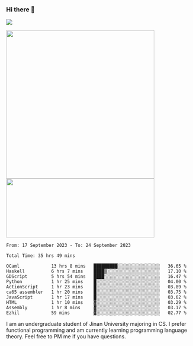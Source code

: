 ### Hi there 👋

<!--
**pe200012/pe200012** is a ✨ _special_ ✨ repository because its `README.md` (this file) appears on your GitHub profile.

Here are some ideas to get you started:

- 🔭 I’m currently working on ...
- 🌱 I’m currently learning ...
- 👯 I’m looking to collaborate on ...
- 🤔 I’m looking for help with ...
- 💬 Ask me about ...
- 📫 How to reach me: ...
- 😄 Pronouns: ...
- ⚡ Fun fact: ...
-->
![](https://www.codewars.com/users/pe200012/badges/large)
<p>
    <img width="400em" src="https://github-readme-stats-git-masterrstaa-rickstaa.vercel.app/api?username=pe200012&show_icons=true&icon_color=f44336&title_color=757de8&rank_icon=github">
    <img width="400em" height="159em" src="https://github-readme-stats-git-masterrstaa-rickstaa.vercel.app/api/top-langs/?username=pe200012&hide=html,cmake,css&title_color=757de8&layout=compact">
</p>

<!--START_SECTION:waka-->

```all_time
From: 17 September 2023 - To: 24 September 2023

Total Time: 35 hrs 49 mins

OCaml            13 hrs 8 mins   █████████░░░░░░░░░░░░░░░░   36.65 %
Haskell          6 hrs 7 mins    ████▒░░░░░░░░░░░░░░░░░░░░   17.10 %
GDScript         5 hrs 54 mins   ████░░░░░░░░░░░░░░░░░░░░░   16.47 %
Python           1 hr 25 mins    █░░░░░░░░░░░░░░░░░░░░░░░░   04.00 %
ActionScript     1 hr 23 mins    █░░░░░░░░░░░░░░░░░░░░░░░░   03.89 %
ca65 assembler   1 hr 20 mins    █░░░░░░░░░░░░░░░░░░░░░░░░   03.75 %
JavaScript       1 hr 17 mins    █░░░░░░░░░░░░░░░░░░░░░░░░   03.62 %
HTML             1 hr 10 mins    ▓░░░░░░░░░░░░░░░░░░░░░░░░   03.29 %
Assembly         1 hr 8 mins     ▓░░░░░░░░░░░░░░░░░░░░░░░░   03.17 %
Ezhil            59 mins         ▓░░░░░░░░░░░░░░░░░░░░░░░░   02.77 %
```

<!--END_SECTION:waka-->

I am an undergraduate student of Jinan University majoring in CS. I prefer functional programming and am currently learning programming language theory. Feel free to PM me if you have questions.
